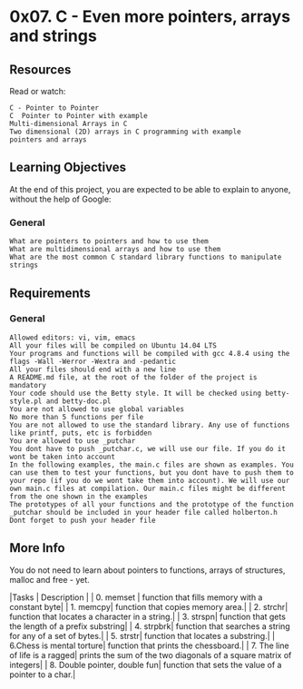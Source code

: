 # 0x07. C - Even more pointers, arrays and strings

## Resources
Read or watch:

    C - Pointer to Pointer
    C  Pointer to Pointer with example
    Multi-dimensional Arrays in C
    Two dimensional (2D) arrays in C programming with example
    pointers and arrays

## Learning Objectives

At the end of this project, you are expected to be able to explain to anyone, without the help of Google:

### General


    What are pointers to pointers and how to use them
    What are multidimensional arrays and how to use them
    What are the most common C standard library functions to manipulate strings

## Requirements

### General


    Allowed editors: vi, vim, emacs
    All your files will be compiled on Ubuntu 14.04 LTS
    Your programs and functions will be compiled with gcc 4.8.4 using the flags -Wall -Werror -Wextra and -pedantic
    All your files should end with a new line
    A README.md file, at the root of the folder of the project is mandatory
    Your code should use the Betty style. It will be checked using betty-style.pl and betty-doc.pl
    You are not allowed to use global variables
    No more than 5 functions per file
    You are not allowed to use the standard library. Any use of functions like printf, puts, etc is forbidden
    You are allowed to use _putchar
    You dont have to push _putchar.c, we will use our file. If you do it wont be taken into account
    In the following examples, the main.c files are shown as examples. You can use them to test your functions, but you dont have to push them to your repo (if you do we wont take them into account). We will use our own main.c files at compilation. Our main.c files might be different from the one shown in the examples
    The prototypes of all your functions and the prototype of the function _putchar should be included in your header file called holberton.h
    Dont forget to push your header file


## More Info

You do not need to learn about pointers to functions, arrays of structures, malloc and free - yet.

|Tasks | Description |
| 0. memset | function that fills memory with a constant byte|
| 1. memcpy| function that copies memory area.|
| 2. strchr| function that locates a character in a string.|
| 3. strspn| function that gets the length of a prefix substring|
| 4. strpbrk| function that searches a string for any of a set of bytes.|
| 5. strstr|  function that locates a substring.|
| 6.Chess is mental torture| function that prints the chessboard.|
| 7. The line of life is a ragged| prints the sum of the two diagonals of a square matrix of integers|
| 8. Double pointer, double fun|  function that sets the value of a pointer to a char.|